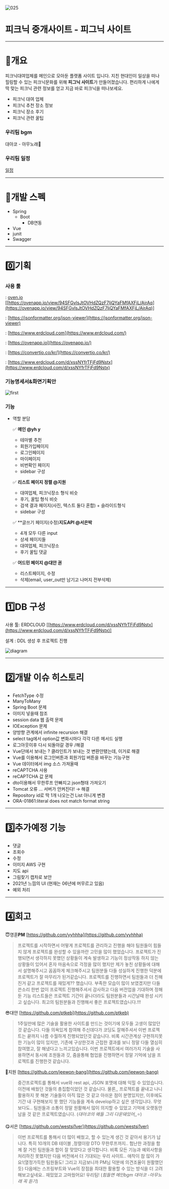 ![025](https://user-images.githubusercontent.com/87870107/137855210-a8ac418f-4e97-4799-b262-d6f5362628b9.jpg)

# 피크닉 중개사이트 - 피그닉 사이트

---

# 🌷개요

피크닉대여업체를 메인으로 모아둔 플랫폼 사이트 입니다. 지친 현대인이 일상을 떠나 힐링할 수 있는 피크닉문화를 위해 **피그닉 사이트**가 만들어졌습니다. 편리하게 나에게 딱 맞는 피크닉 관련 정보를 얻고 지금 바로 피크닉을 떠나보세요.

- 피크닉 대여 업체
- 피크닉 추천 장소 정보
- 피크닉 장소 후기
- 피크닉 관련 꿀팁

### 우리팀 bgm

대아코 - 아무노래🎵  

### 우리팀 일정

[일정](https://www.notion.so/0ae98523590c4a4ebf5649ea2f01cd89)


---

# 🧷개발 스펙

- Spring
    - Boot
        - DB연동
- Vue
- junit
- Swagger

---

# 0️⃣기획

### 사용 툴

: [oven.io](http://oven.io) [[https://ovenapp.io/view/94SFGvlsJtOVHdZQzF7IjQYaFMfAXFjL/AirAq](https://ovenapp.io/view/94SFGvlsJtOVHdZQzF7IjQYaFMfAXFjL/AirAq)]

: [https://jsonformatter.org/json-viewer](https://jsonformatter.org/json-viewer)

: [https://www.erdcloud.com](https://www.erdcloud.com/)

: [https://ovenapp.io](https://ovenapp.io/)

: [https://convertio.co/kr/](https://convertio.co/kr/)

: [https://www.erdcloud.com/d/xssNYfrTFjFd9Nstx](https://www.erdcloud.com/d/xssNYfrTFjFd9Nstx)


### 기능명세서&화면기획안

![first](https://user-images.githubusercontent.com/87870107/137854848-7505c72b-da42-435f-a852-bf0340cd3d40.PNG)
   
    

### 기능

- 역할 분담
    
    ✅ **메인 @yh y** 
    
    - 테마별 추천
    - 회원가입페이지
    - 로그인페이지
    - 마이페이지
    - 비번확인 페이지
    - sidebar 구성

    
    ✅ **리스트 페이지 정렬 @지원** 
    
    - 대여업체, 피크닉장소 형식 비슷
    - 후기, 꿀팁 형식 비슷
    - 검색 결과 페이지(사진, 텍스트 둘다 혼합) + 슬라이드형식
    - sidebar 구성


     ✅ **글쓰기 페이지(수정)**지도API @서은박** 
    
    - 4개 모두 다른 input
    - 상세 페이지들
    - 대여업체, 피크닉장소
    - 후기 꿀팁 댓글


     ✅ **어드민 페이지 @대안 권** 
    
    - 리스트페이지, 수정
    - 삭제(email, user_out만 남기고 나머지 전부삭제)
   
 ---

# 1️⃣DB 구성

사용 툴: ERDCLOUD [[https://www.erdcloud.com/d/xssNYfrTFjFd9Nstx](https://www.erdcloud.com/d/xssNYfrTFjFd9Nstx)]

설계 : DDL 생성 후 프로젝트 진행

 ![diagram](https://user-images.githubusercontent.com/87870107/137854969-616262ac-8c46-4a19-aa18-82f2a95e3b1b.PNG)
    
    
    
---

# 2️⃣개발 이슈 히스토리
- FetchType 수정
- ManyToMany
- Spring Boot 문제
- 이미지 넣을때 참조
- session data 웹 출력 문제
- IOException 문제
- 양방향 관계에서 infinite recursion 해결
- select tag에서 option값 변화시마다 각각 다른 메서드 실행
- 로그아웃이후 다시 되돌아갈 경우 /해결
- Vue단에서 보내는 ? 클라인트가 보내는 것 변환안됐는데, 이거로 해결
- Vue를 이용해서 로그인버튼과 회원가입 버튼을 바꾸는 기능구현
- Vue 데이터에서 img 소스 가져올때
- reCAPTCHA 사용
- reCAPTCHA 값 문제
- dto이용해서 무한루프 안빠지고 json형태 가져오기
- Tomcat 오류 ... 서버가 안켜진다! → 해결
- Repository id로 딱 1개 나오는건 List 아니게 변경
- ORA-01861:literal does not match format string


---

# 3️⃣추가예정 기능

- 댓글
- 조회수
- 수정
- 이미지 AWS 구현
- 지도  api
- 그림찾기 캡차로 보안
- 2021년 느낌의 UI (현재는 06년에 머무르고 있음)
- 예외 처리


---

# 4️⃣회고

😇영훈**PM** [https://github.com/yyhhha](https://github.com/yyhhha)

> 프로젝트를 시작하면서 어떻게 프로젝트를 관리하고 진행을 해야 팀원들이 힘들지 않게 프로젝트를 완성할 수 있을까란 고민을 많이 했었습니다.
프로젝트가 진행되면서 생각하지 못했던 상황들이 계속 발생하고 기능이 정상작동 하지 않는 상황들이 있어서 혼자 마음속으로 걱정을 많이 했지만
제가 놓친 상황들에 대해서 설명해주시고 꼼꼼하게 체크해주시고 팀원분들 다들 성실하게 진행한 덕분에 프로젝트가 잘 마무리가 된거같습니다.
프로젝트를 진행하면서 팀원들과 더 친해진거 같고 프로젝트를 재밌게?? 했습니다.
부족한 모습이 많이 보였겠지만 다들 쓴소리 한번 없이 프로젝트 진행해주셔서 감사하고
다음 버전업을 기대하며 정해둔 기능 리스트들은 프로젝트 기간이 끝나더라도 팀원분들과 시간날때 완성 시키고 싶습니다.
최고의 팀원분들과 진행해서 좋은 프로젝트였습니다.!!!
> 

😎대안 [https://github.com/ptkeb](https://github.com/ptkeb)

> 1주일만에 많은 기술을 활용한 사이트를 만드는 것이기에 모두들 고생이 많았던 것 같습니다. 다들 의욕있게 참여해 주신데다가 코딩도 잘해주셔서 이번 프로젝트는 끝까지 나름 수월하게 진행되었던것 같습니다. 비록 시간관계상 구현하지못한 기능이 많이 있지만, 기존에 구상한것과 근접한 결과를 보니 정말 다들 열심히 참여했고, 잘 해냈다고 느끼고있습니다.  이번 프로젝트에서 여러가지 기술을 사용하면서 동시에 조원들과 깃, 줌을통해 협업을 진행하면서 정말 기억에 남을 프로젝트를 진행한것 같습니다.
> 

🤩지원 [https://github.com/jeewon-bang](https://github.com/jeewon-bang)

> 중간프로젝트를 통해서 vue와 rest api, JSON 포맷에 대해 익힐 수 있었습니다. 이전에 배웠던 것들의 총집합이었던 것 같습니다. 물론,, 프로젝트를 끝내고 나니 활용하지 못 해본 기술들이 아직 많은 것 같고 아쉬운 점이 분명있지만, 이후에도 기간 내 구현해보지 못 했던 기능들을 계속 develop하고 싶은 생각입니다. 무엇보다도.. 팀원들과 소통이 정말 원활해서 많이 의지할 수 있었고 기억에 오랫동안 남을 것 같은 프로젝트였습니다. (*대아코의 왜들 그리 다운돼있어,,*⭐)
> 

😋서은 [https://github.com/westsi1ver](https://github.com/westsi1ver)

> 이번 프로젝트를 통해서 더 많이 배웠고, 할 수 있는게 생긴 것 같아서 용기가 납니다. 특히 10개의 DB 테이블 ,정렬이랑 DTO 무한루프까지.. 험난한 과정을 함께 잘 거친 팀원들과 합이 잘 맞았다고 생각합니다. 비록 모든 기능과 예외사항을 처리하진 못했지만 다음 버전에서 더 기대되는 우리 사이트.. 애착이 참 많이 가요!(열정가득한 팀원들도! 그리고 지금보니까 PM님 덕분에 의견조율이 원활했던듯) 다음에는 스프링부트와 Vue의 장점을 최대한 활용할 수 있는 방식을 더 고려해보고싶네요.. 재밌었고 고마웠어요! 우리팀! (*힘들면 메인bgm 대아코 -아무노래 꼭 듣기*)
> 

